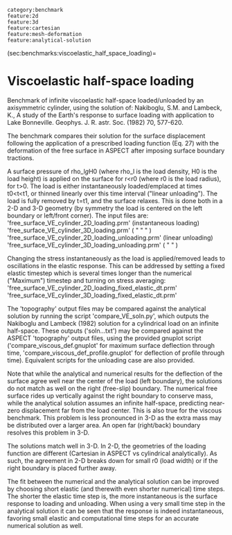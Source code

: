 ```{tags}
category:benchmark
feature:2d
feature:3d
feature:cartesian
feature:mesh-deformation
feature:analytical-solution
```

(sec:benchmarks:viscoelastic_half_space_loading)=
# Viscoelastic half-space loading
Benchmark of infinite viscoelastic half-space loaded/unloaded by
 an axisymmetric cylinder, using the solution of: Nakiboglu, S.M. and
 Lambeck, K., A study of the Earth's response to surface loading with
 application to Lake Bonneville. Geophys. J. R. astr. Soc. (1982) 70,
 577-620.

The benchmark compares their solution for the surface displacement
 following the application of a prescribed loading function (Eq. 27)
 with the deformation of the free surface in ASPECT after imposing
 surface boundary tractions.

A surface pressure of rho_l*g*H0 (where rho_l is the load density,
 H0 is the load height) is applied on the surface for r<r0 (where
 r0 is the load radius), for t>0. The load is either instantaneously
 loaded/emplaced at times t0<t<t1, or thinned linearly over this
 time interval ("linear unloading"). The load is fully removed by t=t1,
 and the surface relaxes. This is done both in a 2-D and 3-D geometry
 (by symmetry the load is centered on the left boundary or left/front
 corner). The input files are:
   'free_surface_VE_cylinder_2D_loading.prm' (instantaneous loading)
   'free_surface_VE_cylinder_3D_loading.prm' (  "  "  "  )
   'free_surface_VE_cylinder_2D_loading_unloading.prm' (linear unloading)
   'free_surface_VE_cylinder_3D_loading_unloading.prm' (  "       "     )

Changing the stress instantaneously as the load is applied/removed
 leads to oscillations in the elastic response. This can be addressed
 by setting a fixed elastic timestep which is several times longer than
 the numerical ("Maximum") timestep and turning on stress averaging:
   'free_surface_VE_cylinder_2D_loading_fixed_elastic_dt.prm'
   'free_surface_VE_cylinder_3D_loading_fixed_elastic_dt.prm'

The 'topography' output files may be compared against the analytical
 solution by running the script 'compare_VE_soln.py', which outputs
 the Nakiboglu and Lambeck (1982) solution for a cylindrical load on
 an infinite half-space. These outputs ('soln...txt') may be compared
 against the ASPECT 'topography' output files, using the provided
 gnuplot script ('compare_viscous_def.gnuplot' for maximum surface
 deflection through time, 'compare_viscous_def_profile.gnuplot' for
 deflection  of profile through time). Equivalent scripts for the
 unloading case are also provided.

Note that while the analytical and numerical results for the deflection
 of the surface agree well near the center of the load (left boundary),
 the solutions do not match as well on the right (free-slip) boundary.
 The numerical free surface rides up vertically against the right
 boundary to conserve mass, while the analytical solution assumes an
 infinite half-space, predicting near-zero displacement far from the
 load center. This is also true for the viscous benchmark. This problem
 is less pronounced in 3-D as the extra mass may be distributed over
 a larger area. An open far (right/back) boundary resolves this problem
 in 3-D.

The solutions match well in 3-D. In 2-D, the geometries of the loading
 function are different (Cartesian in ASPECT vs cylindrical analytically).
 As such, the agreement in 2-D breaks down for small r0 (load width) or
 if the right boundary is placed further away.

The fit between the numerical and the analytical solution can be improved
 by choosing short elastic (and therewith even shorter numerical) time
 steps. The shorter the elastic time step is, the more instantaneous is
 the surface response to loading and unloading. When using a very small
 time step in the analytical solution it can be seen that the response
 is indeed instantaneous, favoring small elastic and computational time
 steps for an accurate numerical solution as well.
